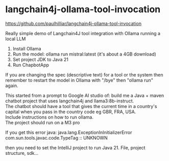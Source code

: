 # langchain4j-ollama-tool-invocation

https://github.com/paulhilliar/langchain4j-ollama-tool-invocation

Really simple demo of Langchain4J tool integration with Ollama running a local LLM 

1. Install Ollama
2. Run the model: ollama run mistral:latest  (it's about a 4GB download)
3. Set project JDK to Java 21
4. Run ChapbotApp

If you are changing the spec (descriptive text) for a tool or the system then remember to restart the model in Ollama
with "/bye" then "ollama run" again. 


This started from a prompt to Google AI studio of: 
build me a Java + maven chatbot project that uses langchain4j and llama3:8b-instruct.  
The chatbot should have a tool that gives the current time in a country's capital when you pass in the country code eg GBR, FRA, USA.  
Include instructions on how to run ollama.  
The project should run on a M3 pro

If you get this error
java: java.lang.ExceptionInInitializerError
com.sun.tools.javac.code.TypeTag :: UNKNOWN

then you need to set the IntelliJ project to run Java 21.
File, project structure, sdk...

